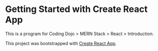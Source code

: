 # Getting Started with Create React App

This is a program for Coding Dojo > MERN Stack > React > Introduction.

This project was bootstrapped with [Create React App](https://github.com/facebook/create-react-app).
